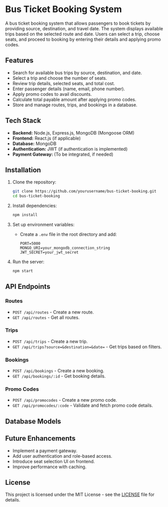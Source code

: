 # Bus Ticket Booking System

A bus ticket booking system that allows passengers to book tickets by providing source, destination, and travel date. The system displays available trips based on the selected route and date. Users can select a trip, choose seats, and proceed to booking by entering their details and applying promo codes.

## Features

- Search for available bus trips by source, destination, and date.
- Select a trip and choose the number of seats.
- Review trip details, selected seats, and total cost.
- Enter passenger details (name, email, phone number).
- Apply promo codes to avail discounts.
- Calculate total payable amount after applying promo codes.
- Store and manage routes, trips, and bookings in a database.

## Tech Stack

- **Backend:** Node.js, Express.js, MongoDB (Mongoose ORM)
- **Frontend:** React.js (if applicable)
- **Database:** MongoDB
- **Authentication:** JWT (if authentication is implemented)
- **Payment Gateway:** (To be integrated, if needed)

## Installation

1. Clone the repository:
   ```sh
   git clone https://github.com/yourusername/bus-ticket-booking.git
   cd bus-ticket-booking
   ```

2. Install dependencies:
   ```sh
   npm install
   ```

3. Set up environment variables:
   - Create a `.env` file in the root directory and add:
     ```env
     PORT=5000
     MONGO_URI=your_mongodb_connection_string
     JWT_SECRET=your_jwt_secret
     ```

4. Run the server:
   ```sh
   npm start
   ```

## API Endpoints

### Routes
- `POST /api/routes` - Create a new route.
- `GET /api/routes` - Get all routes.

### Trips
- `POST /api/trips` - Create a new trip.
- `GET /api/trips?source=&destination=&date=` - Get trips based on filters.

### Bookings
- `POST /api/bookings` - Create a new booking.
- `GET /api/bookings/:id` - Get booking details.

### Promo Codes
- `POST /api/promocodes` - Create a new promo code.
- `GET /api/promocodes/:code` - Validate and fetch promo code details.

## Database Models

## Future Enhancements
- Implement a payment gateway.
- Add user authentication and role-based access.
- Introduce seat selection UI on frontend.
- Improve performance with caching.

## License
This project is licensed under the MIT License - see the [LICENSE](LICENSE) file for details.

